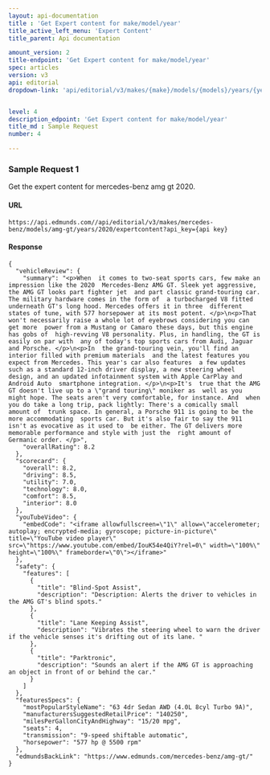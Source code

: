 ```yaml
---
layout: api-documentation
title : 'Get Expert content for make/model/year'
title_active_left_menu: 'Expert Content'
title_parent: Api documentation

amount_version: 2
title-endpoint: 'Get Expert content for make/model/year'
spec: articles
version: v3
api: editorial
dropdown-link: 'api/editorial/v3/makes/{make}/models/{models}/years/{year}/expertcontent'


level: 4
description_edpoint: 'Get Expert content for make/model/year'
title_md : Sample Request
number: 4

---
```


### Sample Request 1

Get the expert content for mercedes-benz amg gt 2020.

#### URL

    https://api.edmunds.com//api/editorial/v3/makes/mercedes-benz/models/amg-gt/years/2020/expertcontent?api_key={api key}

#### Response

    {
      "vehicleReview": {
        "summary": "<p>When  it comes to two-seat sports cars, few make an impression like the 2020  Mercedes-Benz AMG GT. Sleek yet aggressive, the AMG GT looks part fighter jet  and part classic grand-touring car. The military hardware comes in the form of  a turbocharged V8 fitted underneath GT's long hood. Mercedes offers it in three  different states of tune, with 577 horsepower at its most potent. </p>\n<p>That  won't necessarily raise a whole lot of eyebrows considering you can get more  power from a Mustang or Camaro these days, but this engine has gobs of  high-revving V8 personality. Plus, in handling, the GT is easily on par with  any of today's top sports cars from Audi, Jaguar and Porsche. </p>\n<p>In  the grand-touring vein, you'll find an interior filled with premium materials  and the latest features you expect from Mercedes. This year's car also features  a few updates such as a standard 12-inch driver display, a new steering wheel  design, and an updated infotainment system with Apple CarPlay and Android Auto  smartphone integration. </p>\n<p>It's  true that the AMG GT doesn't live up to a \"grand touring\" moniker as  well as you might hope. The seats aren't very comfortable, for instance. And  when you do take a long trip, pack lightly: There's a comically small amount of  trunk space. In general, a Porsche 911 is going to be the more accommodating  sports car. But it's also fair to say the 911 isn't as evocative as it used to  be either. The GT delivers more memorable performance and style with just the  right amount of Germanic order. </p>",
        "overallRating": 8.2
      },
      "scorecard": {
        "overall": 8.2,
        "driving": 8.5,
        "utility": 7.0,
        "technology": 8.0,
        "comfort": 8.5,
        "interior": 8.0
      },
      "youTubeVideo": {
        "embedCode": "<iframe allowfullscreen=\"1\" allow=\"accelerometer; autoplay; encrypted-media; gyroscope; picture-in-picture\" title=\"YouTube video player\" src=\"https://www.youtube.com/embed/IouK54e4QiY?rel=0\" width=\"100%\" height=\"100%\" frameborder=\"0\"></iframe>"
      },
      "safety": {
        "features": [
          {
            "title": "Blind-Spot Assist",
            "description": "Description: Alerts the driver to vehicles in the AMG GT's blind spots."
          },
          {
            "title": "Lane Keeping Assist",
            "description": "Vibrates the steering wheel to warn the driver if the vehicle senses it's drifting out of its lane. "
          },
          {
            "title": "Parktronic",
            "description": "Sounds an alert if the AMG GT is approaching an object in front of or behind the car."
          }
        ]
      },
      "featuresSpecs": {
        "mostPopularStyleName": "63 4dr Sedan AWD (4.0L 8cyl Turbo 9A)",
        "manufacturersSuggestedRetailPrice": "140250",
        "milesPerGallonCityAndHighway": "15/20 mpg",
        "seats": 4,
        "transmission": "9-speed shiftable automatic",
        "horsepower": "577 hp @ 5500 rpm"
      },
      "edmundsBackLink": "https://www.edmunds.com/mercedes-benz/amg-gt/"
    }
    
